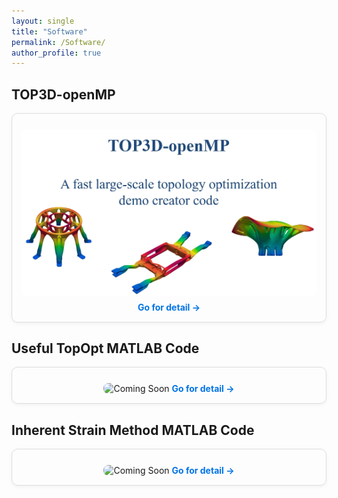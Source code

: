 ```yaml
---
layout: single
title: "Software"
permalink: /Software/
author_profile: true
---
```


<style>
.card-grid {
  display: grid;
  grid-template-columns: repeat(auto-fit, minmax(280px, 1fr));
  gap: 20px;
}
.card {
  border: 1px solid #ddd;
  border-radius: 10px;
  padding: 15px;
  box-shadow: 0 2px 6px rgba(0, 0, 0, 0.05);
  text-align: center;
}
.card img {
  width: 100%;
  border-radius: 8px;
}
.card h4 {
  font-size: 16px;
  margin-top: 10px;
}
.card a {
  display: inline-block;
  margin-top: 6px;
  font-weight: bold;
  text-decoration: none;
  color: #0073e6;
}
.card a:hover {
  color: #0056a3;
}
</style>

## TOP3D-openMP
<div class="card-grid">
<div class="card">
  <img src="/images/封面.png" alt="Coming Soon" style="width:100%; margin-top:10px; border-radius:8px;">
  <a href="{{ '/softwares/software_1/' | relative_url }}" class="btn">Go for detail →</a>
</div>
</div>

## Useful TopOpt MATLAB Code
<div class="card-grid">
<div class="card">
  <img src="/images/MFTD/22.gif" alt="Coming Soon" style="width:100%; margin-top:10px; border-radius:8px;">
  <a href="{{ '/portfolio/portfolio-2/' | relative_url }}" class="btn">Go for detail →</a>
</div>
</div>

## Inherent Strain Method MATLAB Code
<div class="card-grid">
<div class="card">
  <img src="/images/MFTD/22.gif" alt="Coming Soon" style="width:100%; margin-top:10px; border-radius:8px;">
  <a href="{{ '/portfolio/portfolio-2/' | relative_url }}" class="btn">Go for detail →</a>
</div>
</div>